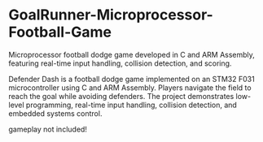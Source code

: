 # GoalRunner-Microprocessor-Football-Game
Microprocessor football dodge game developed in C and ARM Assembly, featuring real-time input handling, collision detection, and scoring.


Defender Dash is a football dodge game implemented on an STM32 F031 microcontroller using C and ARM Assembly. Players navigate the field to reach the goal while avoiding defenders. The project demonstrates low-level programming, real-time input handling, collision detection, and embedded systems control.

gameplay not included!
